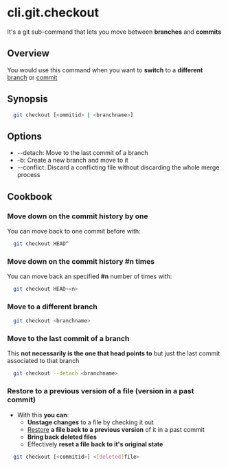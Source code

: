 # cli.git.checkout

It's a git sub-command that lets you move between **branches** and **commits**

## Overview

You would use this command when you want to **switch** to a **different**
[branch](./j4in.md) or [commit](./nr07.md)

## Synopsis

```sh
  git checkout [<ommitid> | <branchname>]
```

## Options

- --detach: Move to the last commit of a branch
- -b: Create a new branch and move to it
- --conflict: Discard a conflicting file without discarding the whole merge process

## Cookbook

### Move down on the commit history by one

You can move back to one commit before with:

```sh
  git checkout HEAD^
```

### Move down on the commit history \#n times

You can move back an specified **\#n** number of times with:

```sh
  git checkout HEAD~<n>
```

### Move to a different branch

```sh
  git checkout <branchname>
```

### Move to the last commit of a branch

This **not necessarily is the one that head points to** but just the last
commit associated to that branch

```sh
  git checkout --detach <branchname>
```

### Restore to a previous version of a file (version in a past commit)

- With this **you can**:
  - **Unstage changes** to a file by checking it out
  - [Restore](./8m7k.md) **a file back to a previous version** of it in a past commit
  - **Bring back deleted files**
  - Effectively **reset a file back to it's original state**

```sh
  git checkout [<commitid>] <[deleted]file>
```

